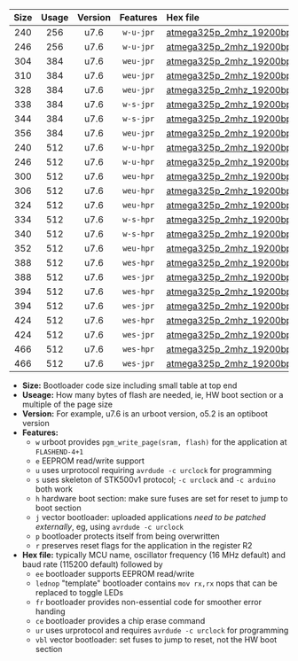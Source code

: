 |Size|Usage|Version|Features|Hex file|
|:-:|:-:|:-:|:-:|:--|
|240|256|u7.6|`w-u-jpr`|[atmega325p_2mhz_19200bps_ur_vbl.hex](https://raw.githubusercontent.com/stefanrueger/urboot/main/atmega325p_2mhz_19200bps_ur_vbl.hex)|
|246|256|u7.6|`w-u-jpr`|[atmega325p_2mhz_19200bps_lednop_ur_vbl.hex](https://raw.githubusercontent.com/stefanrueger/urboot/main/atmega325p_2mhz_19200bps_lednop_ur_vbl.hex)|
|304|384|u7.6|`weu-jpr`|[atmega325p_2mhz_19200bps_ee_ur_vbl.hex](https://raw.githubusercontent.com/stefanrueger/urboot/main/atmega325p_2mhz_19200bps_ee_ur_vbl.hex)|
|310|384|u7.6|`weu-jpr`|[atmega325p_2mhz_19200bps_ee_lednop_ur_vbl.hex](https://raw.githubusercontent.com/stefanrueger/urboot/main/atmega325p_2mhz_19200bps_ee_lednop_ur_vbl.hex)|
|328|384|u7.6|`weu-jpr`|[atmega325p_2mhz_19200bps_ee_lednop_fr_ur_vbl.hex](https://raw.githubusercontent.com/stefanrueger/urboot/main/atmega325p_2mhz_19200bps_ee_lednop_fr_ur_vbl.hex)|
|338|384|u7.6|`w-s-jpr`|[atmega325p_2mhz_19200bps_vbl.hex](https://raw.githubusercontent.com/stefanrueger/urboot/main/atmega325p_2mhz_19200bps_vbl.hex)|
|344|384|u7.6|`w-s-jpr`|[atmega325p_2mhz_19200bps_lednop_vbl.hex](https://raw.githubusercontent.com/stefanrueger/urboot/main/atmega325p_2mhz_19200bps_lednop_vbl.hex)|
|356|384|u7.6|`weu-jpr`|[atmega325p_2mhz_19200bps_ee_lednop_fr_ce_ur_vbl.hex](https://raw.githubusercontent.com/stefanrueger/urboot/main/atmega325p_2mhz_19200bps_ee_lednop_fr_ce_ur_vbl.hex)|
|240|512|u7.6|`w-u-hpr`|[atmega325p_2mhz_19200bps_ur.hex](https://raw.githubusercontent.com/stefanrueger/urboot/main/atmega325p_2mhz_19200bps_ur.hex)|
|246|512|u7.6|`w-u-hpr`|[atmega325p_2mhz_19200bps_lednop_ur.hex](https://raw.githubusercontent.com/stefanrueger/urboot/main/atmega325p_2mhz_19200bps_lednop_ur.hex)|
|300|512|u7.6|`weu-hpr`|[atmega325p_2mhz_19200bps_ee_ur.hex](https://raw.githubusercontent.com/stefanrueger/urboot/main/atmega325p_2mhz_19200bps_ee_ur.hex)|
|306|512|u7.6|`weu-hpr`|[atmega325p_2mhz_19200bps_ee_lednop_ur.hex](https://raw.githubusercontent.com/stefanrueger/urboot/main/atmega325p_2mhz_19200bps_ee_lednop_ur.hex)|
|324|512|u7.6|`weu-hpr`|[atmega325p_2mhz_19200bps_ee_lednop_fr_ur.hex](https://raw.githubusercontent.com/stefanrueger/urboot/main/atmega325p_2mhz_19200bps_ee_lednop_fr_ur.hex)|
|334|512|u7.6|`w-s-hpr`|[atmega325p_2mhz_19200bps.hex](https://raw.githubusercontent.com/stefanrueger/urboot/main/atmega325p_2mhz_19200bps.hex)|
|340|512|u7.6|`w-s-hpr`|[atmega325p_2mhz_19200bps_lednop.hex](https://raw.githubusercontent.com/stefanrueger/urboot/main/atmega325p_2mhz_19200bps_lednop.hex)|
|352|512|u7.6|`weu-hpr`|[atmega325p_2mhz_19200bps_ee_lednop_fr_ce_ur.hex](https://raw.githubusercontent.com/stefanrueger/urboot/main/atmega325p_2mhz_19200bps_ee_lednop_fr_ce_ur.hex)|
|388|512|u7.6|`wes-hpr`|[atmega325p_2mhz_19200bps_ee.hex](https://raw.githubusercontent.com/stefanrueger/urboot/main/atmega325p_2mhz_19200bps_ee.hex)|
|388|512|u7.6|`wes-jpr`|[atmega325p_2mhz_19200bps_ee_vbl.hex](https://raw.githubusercontent.com/stefanrueger/urboot/main/atmega325p_2mhz_19200bps_ee_vbl.hex)|
|394|512|u7.6|`wes-hpr`|[atmega325p_2mhz_19200bps_ee_lednop.hex](https://raw.githubusercontent.com/stefanrueger/urboot/main/atmega325p_2mhz_19200bps_ee_lednop.hex)|
|394|512|u7.6|`wes-jpr`|[atmega325p_2mhz_19200bps_ee_lednop_vbl.hex](https://raw.githubusercontent.com/stefanrueger/urboot/main/atmega325p_2mhz_19200bps_ee_lednop_vbl.hex)|
|424|512|u7.6|`wes-hpr`|[atmega325p_2mhz_19200bps_ee_lednop_fr.hex](https://raw.githubusercontent.com/stefanrueger/urboot/main/atmega325p_2mhz_19200bps_ee_lednop_fr.hex)|
|424|512|u7.6|`wes-jpr`|[atmega325p_2mhz_19200bps_ee_lednop_fr_vbl.hex](https://raw.githubusercontent.com/stefanrueger/urboot/main/atmega325p_2mhz_19200bps_ee_lednop_fr_vbl.hex)|
|466|512|u7.6|`wes-hpr`|[atmega325p_2mhz_19200bps_ee_lednop_fr_ce.hex](https://raw.githubusercontent.com/stefanrueger/urboot/main/atmega325p_2mhz_19200bps_ee_lednop_fr_ce.hex)|
|466|512|u7.6|`wes-jpr`|[atmega325p_2mhz_19200bps_ee_lednop_fr_ce_vbl.hex](https://raw.githubusercontent.com/stefanrueger/urboot/main/atmega325p_2mhz_19200bps_ee_lednop_fr_ce_vbl.hex)|

- **Size:** Bootloader code size including small table at top end
- **Useage:** How many bytes of flash are needed, ie, HW boot section or a multiple of the page size
- **Version:** For example, u7.6 is an urboot version, o5.2 is an optiboot version
- **Features:**
  + `w` urboot provides `pgm_write_page(sram, flash)` for the application at `FLASHEND-4+1`
  + `e` EEPROM read/write support
  + `u` uses urprotocol requiring `avrdude -c urclock` for programming
  + `s` uses skeleton of STK500v1 protocol; `-c urclock` and `-c arduino` both work
  + `h` hardware boot section: make sure fuses are set for reset to jump to boot section
  + `j` vector bootloader: uploaded applications *need to be patched externally*, eg, using `avrdude -c urclock`
  + `p` bootloader protects itself from being overwritten
  + `r` preserves reset flags for the application in the register R2
- **Hex file:** typically MCU name, oscillator frequency (16 MHz default) and baud rate (115200 default) followed by
  + `ee` bootloader supports EEPROM read/write
  + `lednop` "template" bootloader contains `mov rx,rx` nops that can be replaced to toggle LEDs
  + `fr` bootloader provides non-essential code for smoother error handing
  + `ce` bootloader provides a chip erase command
  + `ur` uses urprotocol and requires `avrdude -c urclock` for programming
  + `vbl` vector bootloader: set fuses to jump to reset, not the HW boot section
